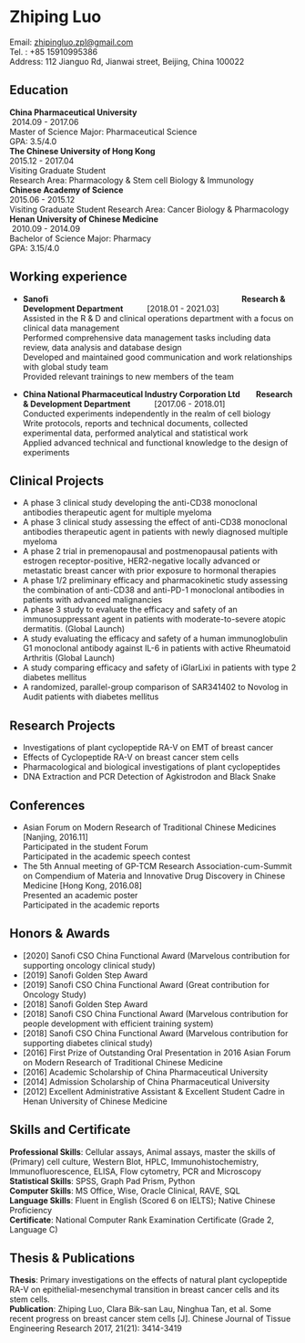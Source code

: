# Zhiping Luo
Email: zhipingluo.zpl@gmail.com  
Tel. : +85 15910995386  
Address: 112 Jianguo Rd, Jianwai street, Beijing, China 100022

## Education  
**China Pharmaceutical University** &emsp;&emsp;&emsp;&emsp;&emsp;&emsp;&emsp;&emsp;&emsp;&emsp;&emsp;&emsp;&emsp;&emsp;&emsp;&emsp;&emsp;&emsp;&emsp;&nbsp;2014.09 - 2017.06  
Master of Science
Major: Pharmaceutical Science  
GPA: 3.5/4.0  
**The Chinese University of Hong Kong** &emsp;&emsp;&emsp;&emsp;&emsp;&emsp;&emsp;&emsp;&emsp;&emsp;&emsp;&emsp;&emsp;&emsp;&emsp;&emsp;&emsp;2015.12 - 2017.04  
Visiting Graduate Student  
Research Area: Pharmacology & Stem cell Biology & Immunology  
**Chinese Academy of Science**&emsp;&emsp;&emsp;&emsp;&emsp;&emsp;&emsp;&emsp;&emsp;&emsp;&emsp;&emsp;&emsp;&emsp;&emsp;&emsp;&emsp;&emsp;&emsp;&emsp;&emsp; 2015.06 - 2015.12  
Visiting Graduate Student
Research Area: Cancer Biology & Pharmacology  
**Henan University of Chinese Medicine** &emsp;&emsp;&emsp;&emsp;&emsp;&emsp;&emsp;&emsp;&emsp;&emsp;&emsp;&emsp;&emsp;&emsp;&emsp;&emsp;&ensp;&nbsp;2010.09 - 2014.09  
Bachelor of Science
Major: Pharmacy  
GPA: 3.15/4.0


## Working experience

+ **Sanofi**&emsp;&emsp;&emsp;&emsp;&emsp;&emsp;&emsp;&emsp;&emsp;&emsp;&emsp;&emsp;&emsp;&emsp;&emsp;&emsp;&emsp;&emsp;&emsp;&emsp;&emsp;&emsp;&emsp;&emsp; **Research & Development Department**&emsp;&emsp;&emsp;[2018.01 - 2021.03]  
Assisted in the R & D and clinical operations department with a focus on clinical data management  
Performed comprehensive data management tasks including data review, data analysis and database design  
Developed and maintained good communication and work relationships with global study team  
Provided relevant trainings to new members of the team

+ **China National Pharmaceutical Industry Corporation Ltd**&emsp;&emsp;**Research & Development Department**&emsp;&emsp;&emsp;[2017.06 - 2018.01]  
Conducted experiments independently in the realm of cell biology   
Write protocols, reports and technical documents, collected experimental data, performed analytical and statistical work  
Applied advanced technical and functional knowledge to the design of experiments


## Clinical Projects
+ A phase 3 clinical study developing the anti-CD38 monoclonal antibodies therapeutic agent for multiple myeloma
+ A phase 3 clinical study assessing the effect of anti-CD38 monoclonal antibodies therapeutic agent in patients with newly diagnosed multiple myeloma
+ A phase 2 trial in premenopausal and postmenopausal patients with estrogen receptor-positive, HER2-negative locally advanced or metastatic breast cancer with prior exposure to hormonal therapies
+ A phase 1/2 preliminary efficacy and pharmacokinetic study assessing the combination of anti-CD38 and anti-PD-1 monoclonal antibodies in patients with advanced malignancies
+ A phase 3 study to evaluate the efficacy and safety of an immunosuppressant agent in patients with moderate-to-severe atopic dermatitis. (Global Launch)
+ A study evaluating the efficacy and safety of a human immunoglobulin G1 monoclonal antibody against IL-6 in patients with active Rheumatoid Arthritis (Global Launch)
+ A study comparing efficacy and safety of iGlarLixi in patients with type 2 diabetes mellitus
+ A randomized, parallel-group comparison of SAR341402 to Novolog in Audit patients with diabetes mellitus

## Research Projects
+ Investigations of plant cyclopeptide RA-V on EMT of breast cancer 
+ Effects of Cyclopeptide RA-V on breast cancer stem cells
+ Pharmacological and biological investigations of plant cyclopeptides
+ DNA Extraction and PCR Detection of Agkistrodon and Black Snake 

## Conferences
+ Asian Forum on Modern Research of Traditional Chinese Medicines [Nanjing, 2016.11]  
Participated in the student Forum  
Participated in the academic speech contest
+ The 5th Annual meeting of GP-TCM Research Association-cum-Summit on Compendium of Materia and Innovative Drug Discovery in Chinese Medicine [Hong Kong, 2016.08]  
Presented an academic poster  
Participated in the academic reports

## Honors & Awards
+ [2020] Sanofi CSO China Functional Award (Marvelous contribution for supporting oncology clinical study)
+ [2019] Sanofi Golden Step Award
+ [2019] Sanofi CSO China Functional Award (Great contribution for Oncology Study)
+ [2018] Sanofi Golden Step Award
+ [2018] Sanofi CSO China Functional Award (Marvelous contribution for people development with efficient training system)
+ [2018] Sanofi CSO China Functional Award (Marvelous contribution for supporting diabetes clinical study) 
+ [2016] First Prize of Outstanding Oral Presentation in 2016 Asian Forum on Modern Research of Traditional Chinese Medicine
+ [2016] Academic Scholarship of China Pharmaceutical University
+ [2014] Admission Scholarship of China Pharmaceutical University
+ [2012] Excellent Administrative Assistant & Excellent Student Cadre in Henan University of Chinese Medicine

## Skills and Certificate
**Professional Skills**: Cellular assays, Animal assays, master the skills of (Primary) cell culture, Western Blot, HPLC, Immunohistochemistry, Immunofluorescence, ELISA, Flow cytometry, PCR and Microscopy  
**Statistical Skills**: SPSS, Graph Pad Prism, Python  
**Computer Skills**: MS Office, Wise, Oracle Clinical, RAVE, SQL  
**Language Skills**: Fluent in English (Scored 6 on IELTS); Native Chinese Proficiency  
**Certificate**: National Computer Rank Examination Certificate (Grade 2, Language C) 

## Thesis & Publications
**Thesis**: Primary investigations on the effects of natural plant cyclopeptide RA-V on epithelial-mesenchymal transition in breast cancer cells and its stem cells.   
**Publication**: Zhiping Luo, Clara Bik-san Lau, Ninghua Tan, et al. Some recent progress on breast cancer stem cells [J]. Chinese Journal of Tissue Engineering Research 2017, 21(21): 3414-3419
